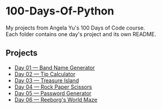 # 100-Days-Of-Python

My projects from Angela Yu's 100 Days of Code course.  
Each folder contains one day's project and its own README.

## Projects
- [Day 01 — Band Name Generator](Day-1/README.md)
- [Day 02 — Tip Calculator](Day-2/README.md)
- [Day 03 — Treasure Island](Day-3/README.md)
- [Day 04 — Rock Paper Scissors](Day-4/README.md)
- [Day 05 — Password Generator](Day-5/README.md)
- [Day 06 — Reeborg's World Maze](Day-6/README.md)